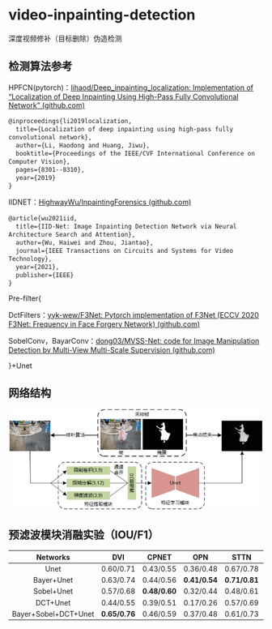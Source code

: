 # video-inpainting-detection
深度视频修补（目标删除）伪造检测

## 检测算法参考

HPFCN(pytorch)：[lihaod/Deep_inpainting_localization: Implementation of “Localization of Deep Inpainting Using High-Pass Fully Convolutional Network” (github.com)](https://github.com/lihaod/Deep_inpainting_localization)

```
@inproceedings{li2019localization,
  title={Localization of deep inpainting using high-pass fully convolutional network},
  author={Li, Haodong and Huang, Jiwu},
  booktitle={Proceedings of the IEEE/CVF International Conference on Computer Vision},
  pages={8301--8310},
  year={2019}
}
```

IIDNET：[HighwayWu/InpaintingForensics (github.com)](https://github.com/HighwayWu/InpaintingForensics)

```
@article{wu2021iid,
  title={IID-Net: Image Inpainting Detection Network via Neural Architecture Search and Attention},
  author={Wu, Haiwei and Zhou, Jiantao},
  journal={IEEE Transactions on Circuits and Systems for Video Technology},
  year={2021},
  publisher={IEEE}
}
```

Pre-filter{

DctFilters：[yyk-wew/F3Net: Pytorch implementation of F3Net (ECCV 2020 F3Net: Frequency in Face Forgery Network) (github.com)](https://github.com/yyk-wew/F3Net)

SobelConv，BayarConv：[dong03/MVSS-Net: code for Image Manipulation Detection by Multi-View Multi-Scale Supervision (github.com)](https://github.com/dong03/MVSS-Net)

}+Unet

## 网络结构

![](./images/Unet.jpg)

## 预滤波模块消融实验（IOU/F1）

|       Networks       |      DVI      |     CPNET     |      OPN      |     STTN      |     DSTT      |     FUSE      |
| :------------------: | :-----------: | :-----------: | :-----------: | :-----------: | :-----------: | :-----------: |
|         Unet         |   0.60/0.71   |   0.43/0.55   |   0.36/0.48   |   0.67/0.78   |   0.84/0.90   | **0.66/0.77** |
|      Bayer+Unet      |   0.63/0.74   |   0.44/0.56   | **0.41/0.54** | **0.71/0.81** | **0.85/0.91** |   0.62/0.73   |
|      Sobel+Unet      |   0.57/0.68   | **0.48/0.60** |   0.32/0.44   |   0.48/0.61   |   0.83/0.90   |   0.55/0.67   |
|       DCT+Unet       |   0.44/0.55   |   0.39/0.51   |   0.17/0.26   |   0.57/0.69   |   0.72/0.82   |   0.37/0.48   |
| Bayer+Sobel+DCT+Unet | **0.65/0.76** |   0.46/0.59   |   0.37/0.48   |   0.61/0.73   |   0.83/0.90   |   0.63/0.74   |

